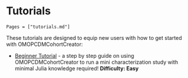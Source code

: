 # Tutorials

```@contents
Pages = ["tutorials.md"]
```

These tutorials are designed to equip new users with how to get started with OMOPCDMCohortCreator:

- [Beginner Tutorial](tutorials/beginner_tutorial.md) - a step by step guide on using OMOPCDMCohortCreator to run a mini characterization study with minimal Julia knowledge required! **Difficulty: Easy**
